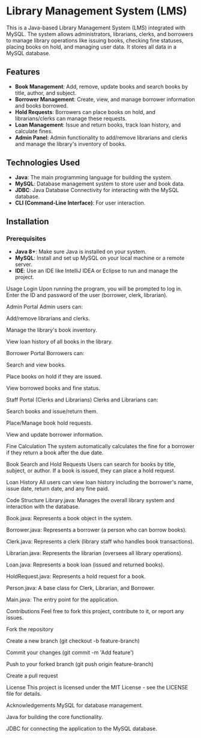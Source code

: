 # Library Management System (LMS)

This is a Java-based Library Management System (LMS) integrated with MySQL. The system allows administrators, librarians, clerks, and borrowers to manage library operations like issuing books, checking fine statuses, placing books on hold, and managing user data. It stores all data in a MySQL database.

## Features

- **Book Management**: Add, remove, update books and search books by title, author, and subject.
- **Borrower Management**: Create, view, and manage borrower information and books borrowed.
- **Hold Requests**: Borrowers can place books on hold, and librarians/clerks can manage these requests.
- **Loan Management**: Issue and return books, track loan history, and calculate fines.
- **Admin Panel**: Admin functionality to add/remove librarians and clerks and manage the library's inventory of books.

## Technologies Used

- **Java**: The main programming language for building the system.
- **MySQL**: Database management system to store user and book data.
- **JDBC**: Java Database Connectivity for interacting with the MySQL database.
- **CLI (Command-Line Interface)**: For user interaction.

## Installation

### Prerequisites

- **Java 8+**: Make sure Java is installed on your system.
- **MySQL**: Install and set up MySQL on your local machine or a remote server.
- **IDE**: Use an IDE like IntelliJ IDEA or Eclipse to run and manage the project.


Usage
Login
Upon running the program, you will be prompted to log in. Enter the ID and password of the user (borrower, clerk, librarian).

Admin Portal
Admin users can:

Add/remove librarians and clerks.

Manage the library's book inventory.

View loan history of all books in the library.

Borrower Portal
Borrowers can:

Search and view books.

Place books on hold if they are issued.

View borrowed books and fine status.

Staff Portal (Clerks and Librarians)
Clerks and Librarians can:

Search books and issue/return them.

Place/Manage book hold requests.

View and update borrower information.

Fine Calculation
The system automatically calculates the fine for a borrower if they return a book after the due date.

Book Search and Hold Requests
Users can search for books by title, subject, or author. If a book is issued, they can place a hold request.

Loan History
All users can view loan history including the borrower's name, issue date, return date, and any fine paid.

Code Structure
Library.java: Manages the overall library system and interaction with the database.

Book.java: Represents a book object in the system.

Borrower.java: Represents a borrower (a person who can borrow books).

Clerk.java: Represents a clerk (library staff who handles book transactions).

Librarian.java: Represents the librarian (oversees all library operations).

Loan.java: Represents a book loan (issued and returned books).

HoldRequest.java: Represents a hold request for a book.

Person.java: A base class for Clerk, Librarian, and Borrower.

Main.java: The entry point for the application.

Contributions
Feel free to fork this project, contribute to it, or report any issues.

Fork the repository

Create a new branch (git checkout -b feature-branch)

Commit your changes (git commit -m 'Add feature')

Push to your forked branch (git push origin feature-branch)

Create a pull request

License
This project is licensed under the MIT License - see the LICENSE file for details.

Acknowledgements
MySQL for database management.

Java for building the core functionality.

JDBC for connecting the application to the MySQL database.
